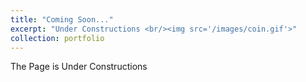 ```yaml
---
title: "Coming Soon..."
excerpt: "Under Constructions <br/><img src='/images/coin.gif'>"
collection: portfolio
---
```


The Page is Under Constructions
